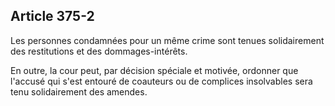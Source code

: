 Article 375-2
----
Les personnes condamnées pour un même crime sont tenues solidairement des
restitutions et des dommages-intérêts.

En outre, la cour peut, par décision spéciale et motivée, ordonner que l'accusé
qui s'est entouré de coauteurs ou de complices insolvables sera tenu
solidairement des amendes.
